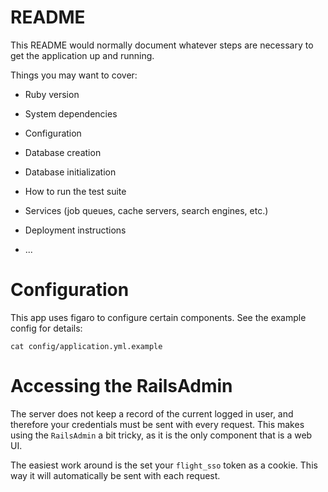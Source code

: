 # README

This README would normally document whatever steps are necessary to get the
application up and running.

Things you may want to cover:

* Ruby version

* System dependencies

* Configuration

* Database creation

* Database initialization

* How to run the test suite

* Services (job queues, cache servers, search engines, etc.)

* Deployment instructions

* ...

# Configuration

This app uses figaro to configure certain components. See the example config for
details:

```
cat config/application.yml.example
```

# Accessing the RailsAdmin

The server does not keep a record of the current logged in user, and therefore
your credentials must be sent with every request. This makes using the
`RailsAdmin` a bit tricky, as it is the only component that is a web UI.

The easiest work around is the set your `flight_sso` token as a cookie. This
way it will automatically be sent with each request.

